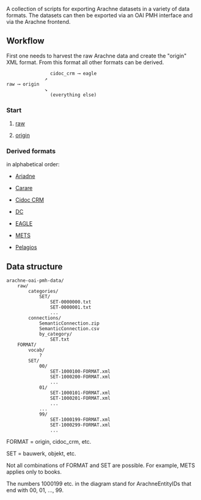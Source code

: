 A collection of scripts for exporting Arachne datasets in a variety of data formats. The datasets can then be exported via an OAI PMH interface and via the Arachne frontend. 

## Workflow

First one needs to harvest the raw Arachne data and create the "origin" XML format. From this format all other formats can be derived. 

```
                cidoc_crm ⟶ eagle
              ↗︎
raw ⟶ origin
              ↘︎
                (everything else)
```

### Start

1. [raw](docs/raw.md)

2. [origin](docs/origin.md)

### Derived formats

in alphabetical order:

* [Ariadne](docs/ariadne.md)

* [Carare](docs/carare.md)

* [Cidoc CRM](docs/cidoc_crm.md)

* [DC](docs/dc.md)

* [EAGLE](docs/eagle.md)

* [METS](docs/mets.md)

* [Pelagios](docs/pelagios.md)

## Data structure

```
arachne-oai-pmh-data/
	raw/
		categories/
			SET/
				SET-0000000.txt
				SET-0000001.txt
				...
		connections/
			SemanticConnection.zip
			SemanticConnection.csv
			by_category/
				SET.txt
	FORMAT/
		vocab/
			?
		SET/
			00/
				SET-1000100-FORMAT.xml
				SET-1000200-FORMAT.xml
				...
			01/
				SET-1000101-FORMAT.xml
				SET-1000201-FORMAT.xml
				...
			...
			99/
				SET-1000199-FORMAT.xml
				SET-1000299-FORMAT.xml
				...
```

FORMAT = origin, cidoc_crm, etc.

SET = bauwerk, objekt, etc.

Not all combinations of FORMAT and SET are possible. For example, METS applies only to books.

The numbers 1000199 etc. in the diagram stand for ArachneEntityIDs that end with 00, 01, ..., 99.
